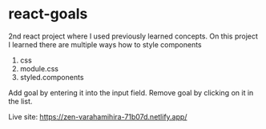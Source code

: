 # react-goals
2nd react project where I used previously learned concepts. 
On this project I learned there are multiple ways how to style components
1. css
2. module.css
3. styled.components

Add goal by entering it into the input field. 
Remove goal by clicking on it in the list.

Live site:  https://zen-varahamihira-71b07d.netlify.app/
